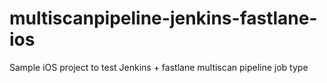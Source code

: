 # multiscanpipeline-jenkins-fastlane-ios
Sample iOS project to test Jenkins + fastlane multiscan pipeline job type

